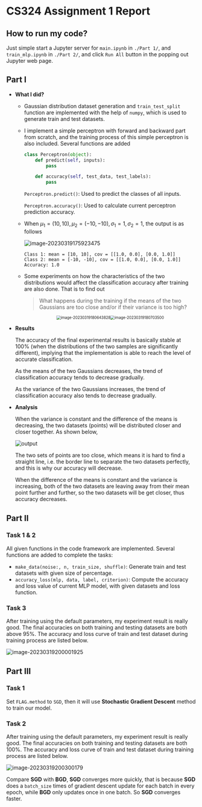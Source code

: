 # CS324 Assignment 1 Report

## How to run my code?

Just simple start a Jupyter server for `main.ipynb` in `./Part 1/`, and `train_mlp.ipynb` in `./Part 2/`, and click `Run All` button in the popping out Jupyter web page.



## Part Ⅰ

- **What I did?**

  - Gaussian distribution dataset generation and `train_test_split` function are implemented with the help of `numpy`, which is used to generate train and test datasets.

  - I implement a simple perceptron with forward and backward part from scratch, and the training process of this simple perceptron is also included. Several functions are added

    ```python
    class Perceptron(object):
        def predict(self, inputs):
            pass
    
        def accuracy(self, test_data, test_labels):
            pass
    ```

    `Perceptron.predict()`: Used to predict the classes of all inputs.

    `Perceptron.accuracy()`: Used to calculate current perceptron prediction accuracy.

  - When $\mu_1 = (10, 10), \mu_2 = (-10, -10), \sigma_1 = 1, \sigma_2 = 1$, the output is as follows

    ![image-20230319175923475](https://raw.githubusercontent.com/zephyrszwc/zephyrs-image/master/202303191759506.png)

    ```
    Class 1: mean = [10, 10], cov = [[1.0, 0.0], [0.0, 1.0]]
    Class 2: mean = [-10, -10], cov = [[1.0, 0.0], [0.0, 1.0]]
    Accuracy: 1.0
    ```
    
  - Some experiments on how the characteristics of the two distributions would affect the classification accuracy after training are also done. That is to find out 

    > What happens during the training if the means of the two Gaussians are too close and/or if their variance is too high?

    <center><img src="https://raw.githubusercontent.com/zephyrszwc/zephyrs-image/master/202303191806857.png" alt="image-20230319180643828" style="zoom:70%;" /><img src="https://raw.githubusercontent.com/zephyrszwc/zephyrs-image/master/202303191807536.png" alt="image-20230319180703500" style="zoom:70%;" /></center>

- **Results**

  The accuracy of the final experimental results is basically stable at 100% (when the distributions of the two samples are significantly different), implying that the implementation is able to reach the level of accurate classification.

  As the means of the two Gaussians decreases, the trend of classification accuracy tends to decrease gradually.

  As the variance of the two Gaussians increases, the trend of classification accuracy also tends to decrease gradually.

- **Analysis**

  When the variance is constant and the difference of the means is decreasing, the two datasets (points) will be distributed closer and closer together. As shown below,

  ![output](https://raw.githubusercontent.com/zephyrszwc/zephyrs-image/master/202303191136010.png)

  The two sets of points are too close, which means it is hard to find a straight line, i.e. the border line to separate the two datasets perfectly, and this is why our accuracy will decrease.

  When the difference of the means is constant and the variance is increasing, both of the two datasets are leaving away from their mean point further and further, so the two datasets will be get closer, thus accuracy decreases.

## Part Ⅱ

### Task 1 & 2

All given functions in the code framework are implemented. Several functions are added to complete the tasks:

- `make_data(noise:, n, train_size, shuffle)`: Generate train and test datasets with given size of percentage.
- `accuracy_loss(mlp, data, label, criterion)`: Compute the accuracy and loss value of current MLP model, with given datasets and loss function.

### Task 3

After training using the default parameters, my experiment result is really good. The final accuracies on both training and testing datasets are both above 95%. The accuracy and loss curve of train and test dataset during training process are listed below.

<img src="https://raw.githubusercontent.com/zephyrszwc/zephyrs-image/master/202303192000951.png" alt="image-20230319200001925" style="zoom:100%;" />

## Part Ⅲ

### Task 1

Set `FLAG.method` to `SGD`, then it will use **Stochastic Gradient Descent** method to train our model.

### Task 2

After training using the default parameters, my experiment result is really good. The final accuracies on both training and testing datasets are both 100%. The accuracy and loss curve of train and test dataset during training process are listed below.

![image-20230319200300179](https://raw.githubusercontent.com/zephyrszwc/zephyrs-image/master/202303192003206.png)

Compare **SGD** with **BGD**, **SGD** converges more quickly, that is because **SGD** does a `batch_size` times of gradient descent update for each batch in every epoch, while **BGD** only updates once in one batch. So **SGD** converges faster.

